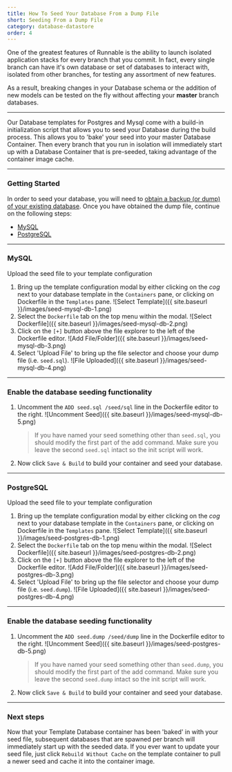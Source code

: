 ```yaml
---
title: How To Seed Your Database From a Dump File
short: Seeding From a Dump File
category: database-datastore
order: 4
---
```


One of the greatest features of Runnable is the ability to launch isolated application stacks for
every branch that you commit. In fact, every single branch can have it's own database or set of
databases to interact with, isolated from other branches, for testing any assortment of new
features.

As a result, breaking changes in your Database schema or the addition of new models can
be tested on the fly without affecting your **master** branch databases.

---

Our Database templates for Postgres and Mysql come with a build-in initialization script that allows you
to seed your Database during the build process. This allows you to 'bake' your seed into your master Database
Container. Then every branch that you run in isolation will immediately start up with a Database
Container that is pre-seeded, taking advantage of the container image cache.

---

### Getting Started
In order to seed your database, you will need to [obtain a backup (or dump) of your existing database](clone_database.md).
Once you have obtained the dump file, continue on the following steps:

* [MySQL](#mysql)
* [PostgreSQL](#postgresql)

---

### MySQL
Upload the seed file to your template configuration

1. Bring up the template configuration modal by either clicking on the _cog_ next to your database template in the `Containers` pane, or clicking on Dockerfile in the `Templates` pane.
  ![Select Template]({{ site.baseurl }}/images/seed-mysql-db-1.png)
2. Select the `Dockerfile` tab on the top menu within the modal.
  ![Select Dockerfile]({{ site.baseurl }}/images/seed-mysql-db-2.png)
3. Click on the `[+]` button above the file explorer to the left of the Dockerfile editor.
  ![Add File/Folder]({{ site.baseurl }}/images/seed-mysql-db-3.png)
4. Select 'Upload File' to bring up the file selector and choose your dump file (i.e. `seed.sql`).
  ![File Uploaded]({{ site.baseurl }}/images/seed-mysql-db-4.png)

---

### Enable the database seeding functionality
1. Uncomment the `ADD seed.sql /seed/sql` line in the Dockerfile editor to the right.
  ![Uncomment Seed]({{ site.baseurl }}/images/seed-mysql-db-5.png)
    > If you have named your seed something other than `seed.sql`, you should modify the first part of the add command.
    Make sure you leave the second `seed.sql` intact so the init script will work.
2. Now click `Save & Build` to build your container and seed your database.

---

### PostgreSQL
Upload the seed file to your template configuration

1. Bring up the template configuration modal by either clicking on the _cog_ next to your database template in the `Containers` pane, or clicking on Dockerfile in the `Templates` pane.
  ![Select Template]({{ site.baseurl }}/images/seed-postgres-db-1.png)
2. Select the `Dockerfile` tab on the top menu within the modal.
  ![Select Dockerfile]({{ site.baseurl }}/images/seed-postgres-db-2.png)
3. Click on the `[+]` button above the file explorer to the left of the Dockerfile editor.
  ![Add File/Folder]({{ site.baseurl }}/images/seed-postgres-db-3.png)
4. Select 'Upload File' to bring up the file selector and choose your dump file (i.e. `seed.dump`).
  ![File Uploaded]({{ site.baseurl }}/images/seed-postgres-db-4.png)

---

### Enable the database seeding functionality
1. Uncomment the `ADD seed.dump /seed/dump` line in the Dockerfile editor to the right.
  ![Uncomment Seed]({{ site.baseurl }}/images/seed-postgres-db-5.png)
    > If you have named your seed something other than `seed.dump`, you should modify the first part of the add command.
    Make sure you leave the second `seed.dump` intact so the init script will work.
2. Now click `Save & Build` to build your container and seed your database.

---

### Next steps
Now that your Template Database container has been 'baked' in with your seed file, subsequent databases that are spawned per branch will immediately start up with the seeded data. If you ever want to update your seed file, just click `Rebuild Without Cache` on the template container to pull a newer seed and cache it into the container image.
